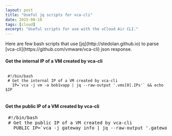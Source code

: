 ```yaml
---
layout: post
title: "Useful jq scripts for vca-cli"
date: 2015-08-18
tags: [cloud]
excerpt: "Useful scripts for use with the vCloud Air CLI."
---
```


<p>
Here are few bash scripts that use [jq](http://stedolan.github.io)  to parse 
[vca-cli](https://github.com/vmware/vca-cli) json response.  
</p>

<h4>
  Get the internal IP of a VM created by vca-cli </h4>
<pre><code>
 #!/bin/bash
 # Get the internal IP of a VM created by vca-cli
   IP=`vca -j vm -a bob1vapp | jq --raw-output '.vms[0].IPs'` && echo $IP
</code>
</pre>


<h4>Get the public IP of a VM created by vca-cli</h4>
<pre class="pre-scrollable">
 #!/bin/bash
 # Get the public IP of a VM created by vca-cli 
   PUBLIC_IP=`vca -j gateway info | jq --raw-output '.gateway[] | select(.Property=="External IPs").Value | split(", ") |.[length - 1]'` && echo $PUBLIC_IP
</pre>
